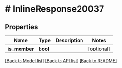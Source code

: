 # # InlineResponse20037

## Properties

Name | Type | Description | Notes
------------ | ------------- | ------------- | -------------
**is_member** | **bool** |  | [optional]

[[Back to Model list]](../../README.md#models) [[Back to API list]](../../README.md#endpoints) [[Back to README]](../../README.md)
